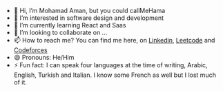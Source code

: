 - 👋 Hi, I’m Mohamad Aman, but you could callMeHama
- 👀 I’m interested in software design and development
- 🌱 I’m currently learning React and Saas
- 💞️ I’m looking to collaborate on ...
- 📫 How to reach me? You can find me here, on [Linkedin](https://www.linkedin.com/in/mohamad-a-391a22137/), [Leetcode](https://leetcode.com/u/callMeHama/) and [Codeforces](https://codeforces.com/profile/callMeHama)
- 😄 Pronouns: He/Him
- ⚡ Fun fact: I can speak four languages at the time of writing, Arabic, English, Turkish and Italian. I know some French as well but I lost much of it.

<!---
callMeHama/callMeHama is a ✨ special ✨ repository because its `README.md` (this file) appears on your GitHub profile.
You can click the Preview link to take a look at your changes.
--->
